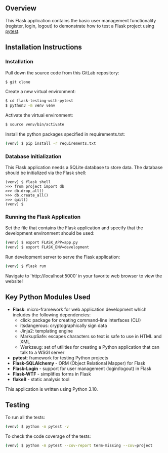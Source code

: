 ## Overview

This Flask application contains the basic user management functionality (register, login, logout) to demonstrate how to test a Flask project using [pytest](https://docs.pytest.org/en/stable/).


## Installation Instructions

### Installation

Pull down the source code from this GitLab repository:

```sh
$ git clone 
```

Create a new virtual environment:

```sh
$ cd flask-testing-with-pytest
$ python3 -m venv venv
```

Activate the virtual environment:

```sh
$ source venv/bin/activate
```

Install the python packages specified in requirements.txt:

```sh
(venv) $ pip install -r requirements.txt
```

### Database Initialization

This Flask application needs a SQLite database to store data.  The database should be initialized via the Flask shell:

```
(venv) $ flask shell
>>> from project import db
>>> db.drop_all()
>>> db.create_all()
>>> quit()
(venv) $
```

### Running the Flask Application

Set the file that contains the Flask application and specify that the development environment should be used:

```sh
(venv) $ export FLASK_APP=app.py
(venv) $ export FLASK_ENV=development
```

Run development server to serve the Flask application:

```sh
(venv) $ flask run
```

Navigate to 'http://localhost:5000' in your favorite web browser to view the website!

## Key Python Modules Used

* **Flask**: micro-framework for web application development which includes the following dependencies:
  * click: package for creating command-line interfaces (CLI)
  * itsdangerous: cryptographically sign data 
  * Jinja2: templating engine
  * MarkupSafe: escapes characters so text is safe to use in HTML and XML
  * Werkzeug: set of utilities for creating a Python application that can talk to a WSGI server
* **pytest**: framework for testing Python projects
* **Flask-SQLAlchemy** - ORM (Object Relational Mapper) for Flask
* **Flask-Login** - support for user management (login/logout) in Flask
* **Flask-WTF** - simplifies forms in Flask
* **flake8** - static analysis tool

This application is written using Python 3.10.

## Testing

To run all the tests:

```sh
(venv) $ python -m pytest -v
```

To check the code coverage of the tests:

```sh
(venv) $ python -m pytest --cov-report term-missing --cov=project
```
